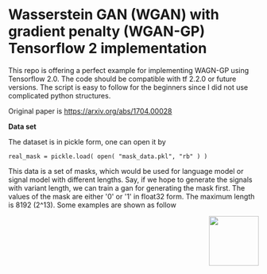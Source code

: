 # Wasserstein GAN (WGAN) with gradient penalty (WGAN-GP) Tensorflow 2 implementation

This repo is offering a perfect example for implementing WAGN-GP using Tensorflow 2.0. The code should be compatible with tf 2.2.0 or future versions.
The script is easy to follow for the beginners since I did not use complicated python structures. 

Original paper is https://arxiv.org/abs/1704.00028

**Data set**

The dataset is in pickle form, one can open it by

```
real_mask = pickle.load( open( "mask_data.pkl", "rb" ) )
```
This data is a set of masks, which would be used for language model or signal model with different lengths. Say, if we hope to generate the signals with variant length, we can train a gan for generating the mask first. The values of the mask are either '0' or '1' in float32 form. The maximum length is 8192 (2^13). Some examples are shown as follow


<img align="right" width="100" height="100" src="https://github.com/bigmao8576/WGAN_GP_MASK/blob/master/real_data.png">
